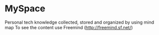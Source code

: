 MySpace
=======

Personal tech knowledge collected, stored and organized by using mind map
To see the content use Freemind (http://freemind.sf.net/)
